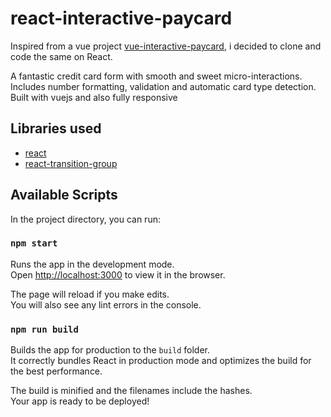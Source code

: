 # react-interactive-paycard

Inspired from a vue project [vue-interactive-paycard](https://github.com/muhammederdem/vue-interactive-paycard), i decided to clone and code the same on React.

A fantastic credit card form with smooth and sweet micro-interactions. Includes number formatting, validation and automatic card type detection. Built with vuejs and also fully responsive

## Libraries used

-   [react](https://github.com/facebook/react)
-   [react-transition-group](https://github.com/reactjs/react-transition-group)

## Available Scripts

In the project directory, you can run:

### `npm start`

Runs the app in the development mode.<br />
Open [http://localhost:3000](http://localhost:3000) to view it in the browser.

The page will reload if you make edits.<br />
You will also see any lint errors in the console.

### `npm run build`

Builds the app for production to the `build` folder.<br />
It correctly bundles React in production mode and optimizes the build for the best performance.

The build is minified and the filenames include the hashes.<br />
Your app is ready to be deployed!
